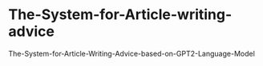 # The-System-for-Article-writing-advice
The-System-for-Article-Writing-Advice-based-on-GPT2-Language-Model

